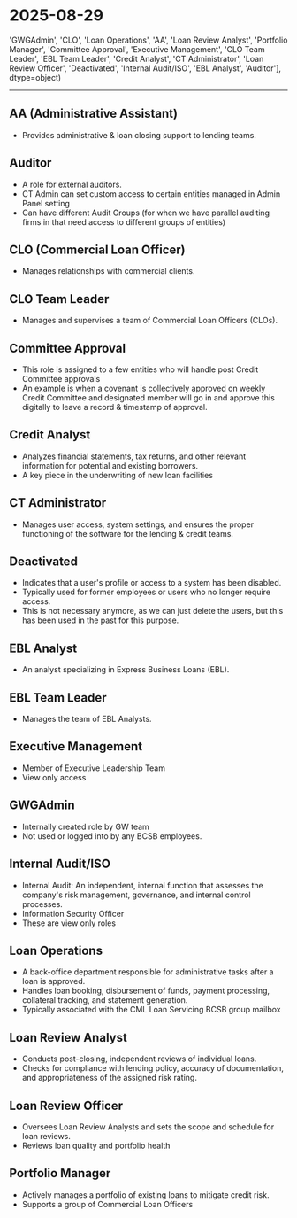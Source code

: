 # 2025-08-29

'GWGAdmin', 'CLO', 'Loan Operations', 'AA', 'Loan Review Analyst',
       'Portfolio Manager', 'Committee Approval', 'Executive Management',
       'CLO Team Leader', 'EBL Team Leader', 'Credit Analyst',
       'CT Administrator', 'Loan Review Officer', 'Deactivated',
       'Internal Audit/ISO', 'EBL Analyst', 'Auditor'], dtype=object)



----
## AA (Administrative Assistant)
- Provides administrative & loan closing support to lending teams.

## Auditor
- A role for external auditors.
- CT Admin can set custom access to certain entities managed in Admin Panel setting
- Can have different Audit Groups (for when we have parallel auditing firms in that need access to different groups of entities)

## CLO (Commercial Loan Officer)
- Manages relationships with commercial clients.

## CLO Team Leader
- Manages and supervises a team of Commercial Loan Officers (CLOs).

## Committee Approval
- This role is assigned to a few entities who will handle post Credit Committee approvals
- An example is when a covenant is collectively approved on weekly Credit Committee and designated member will go in and approve this digitally to leave a record & timestamp of approval.

## Credit Analyst
- Analyzes financial statements, tax returns, and other relevant information for potential and existing borrowers.
- A key piece in the underwriting of new loan facilities

## CT Administrator
- Manages user access, system settings, and ensures the proper functioning of the software for the lending & credit teams.

## Deactivated
- Indicates that a user's profile or access to a system has been disabled.
- Typically used for former employees or users who no longer require access.
- This is not necessary anymore, as we can just delete the users, but this has been used in the past for this purpose.

## EBL Analyst
- An analyst specializing in Express Business Loans (EBL).

## EBL Team Leader
- Manages the team of EBL Analysts.

## Executive Management
- Member of Executive Leadership Team
- View only access

## GWGAdmin
- Internally created role by GW team
- Not used or logged into by any BCSB employees.

## Internal Audit/ISO
- Internal Audit: An independent, internal function that assesses the company's risk management, governance, and internal control processes.
- Information Security Officer
- These are view only roles

## Loan Operations
- A back-office department responsible for administrative tasks after a loan is approved.
- Handles loan booking, disbursement of funds, payment processing, collateral tracking, and statement generation.
- Typically associated with the CML Loan Servicing BCSB group mailbox

## Loan Review Analyst
- Conducts post-closing, independent reviews of individual loans.
- Checks for compliance with lending policy, accuracy of documentation, and appropriateness of the assigned risk rating.

## Loan Review Officer
- Oversees Loan Review Analysts and sets the scope and schedule for loan reviews.
- Reviews loan quality and portfolio health

## Portfolio Manager
- Actively manages a portfolio of existing loans to mitigate credit risk.
- Supports a group of Commercial Loan Officers
